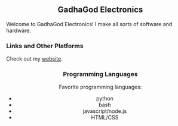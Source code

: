<h2><center>GadhaGod Electronics</center></h2>

Welcome to GadhaGod Electronics! I make all sorts of software and hardware.

<h3>Links and Other Platforms</h3>
Check out my <a href="http://gadhagod.repl.co/">website</a>.<br><center>

<h3>Programming Languages</h3>
Favorite programming languages:

- python
- bash
- javascript/node.js
- HTML/CSS
